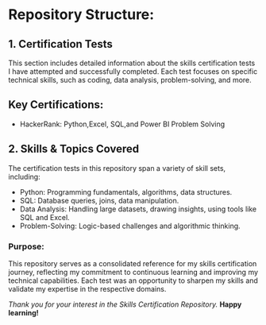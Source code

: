 # Repository Structure:
## 1. Certification Tests
This section includes detailed information about the skills certification tests I have attempted and successfully completed. Each test focuses on specific technical skills, such as coding, data analysis, problem-solving, and more.

## Key Certifications:

- HackerRank: Python,Excel, SQL,and Power BI Problem Solving

## 2. Skills & Topics Covered
The certification tests in this repository span a variety of skill sets, including:

- Python: Programming fundamentals, algorithms, data structures.
- SQL: Database queries, joins, data manipulation.
- Data Analysis: Handling large datasets, drawing insights, using tools like SQL and Excel.
- Problem-Solving: Logic-based challenges and algorithmic thinking.
### Purpose:
This repository serves as a consolidated reference for my skills certification journey, reflecting my commitment to continuous learning and improving my technical capabilities. Each test was an opportunity to sharpen my skills and validate my expertise in the respective domains.

*Thank you for your interest in the Skills Certification Repository.*  **Happy learning!**

